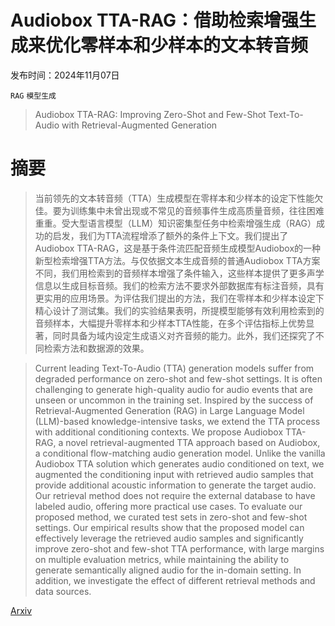 # Audiobox TTA-RAG：借助检索增强生成来优化零样本和少样本的文本转音频

发布时间：2024年11月07日

`RAG` `模型生成`

> Audiobox TTA-RAG: Improving Zero-Shot and Few-Shot Text-To-Audio with Retrieval-Augmented Generation

# 摘要

> 当前领先的文本转音频（TTA）生成模型在零样本和少样本的设定下性能欠佳。要为训练集中未曾出现或不常见的音频事件生成高质量音频，往往困难重重。受大型语言模型（LLM）知识密集型任务中检索增强生成（RAG）成功的启发，我们为TTA流程增添了额外的条件上下文。我们提出了Audiobox TTA-RAG，这是基于条件流匹配音频生成模型Audiobox的一种新型检索增强TTA方法。与仅依据文本生成音频的普通Audiobox TTA方案不同，我们用检索到的音频样本增强了条件输入，这些样本提供了更多声学信息以生成目标音频。我们的检索方法不要求外部数据库有标注音频，具有更实用的应用场景。为评估我们提出的方法，我们在零样本和少样本设定下精心设计了测试集。我们的实验结果表明，所提模型能够有效利用检索到的音频样本，大幅提升零样本和少样本TTA性能，在多个评估指标上优势显著，同时具备为域内设定生成语义对齐音频的能力。此外，我们还探究了不同检索方法和数据源的效果。

> Current leading Text-To-Audio (TTA) generation models suffer from degraded performance on zero-shot and few-shot settings. It is often challenging to generate high-quality audio for audio events that are unseen or uncommon in the training set. Inspired by the success of Retrieval-Augmented Generation (RAG) in Large Language Model (LLM)-based knowledge-intensive tasks, we extend the TTA process with additional conditioning contexts. We propose Audiobox TTA-RAG, a novel retrieval-augmented TTA approach based on Audiobox, a conditional flow-matching audio generation model. Unlike the vanilla Audiobox TTA solution which generates audio conditioned on text, we augmented the conditioning input with retrieved audio samples that provide additional acoustic information to generate the target audio. Our retrieval method does not require the external database to have labeled audio, offering more practical use cases. To evaluate our proposed method, we curated test sets in zero-shot and few-shot settings. Our empirical results show that the proposed model can effectively leverage the retrieved audio samples and significantly improve zero-shot and few-shot TTA performance, with large margins on multiple evaluation metrics, while maintaining the ability to generate semantically aligned audio for the in-domain setting. In addition, we investigate the effect of different retrieval methods and data sources.

[Arxiv](https://arxiv.org/abs/2411.05141)